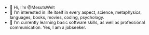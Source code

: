 - 👋 Hi, I’m @MesutsWelt
- 👀 I’m interested in life itself in every aspect, science, metaphysics, languages, books, movies, coding, psychology.
- 🌱 I’m currently learning basic software skills, as well as professional communication. Yes, I am a jobseeker.
  
<!---
MesutsWelt/MesutsWelt is a ✨ special ✨ repository because its `README.md` (this file) appears on your GitHub profile.
You can click the Preview link to take a look at your changes.
--->
